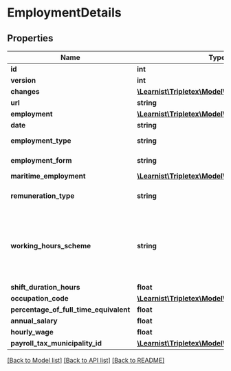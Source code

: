 # EmploymentDetails

## Properties
Name | Type | Description | Notes
------------ | ------------- | ------------- | -------------
**id** | **int** |  | [optional] 
**version** | **int** |  | [optional] 
**changes** | [**\Learnist\Tripletex\Model\Change[]**](Change.md) |  | [optional] 
**url** | **string** |  | [optional] 
**employment** | [**\Learnist\Tripletex\Model\Employment**](Employment.md) |  | [optional] 
**date** | **string** |  | [optional] 
**employment_type** | **string** | Define the employment type. | [optional] 
**employment_form** | **string** | Define the employment form. | [optional] 
**maritime_employment** | [**\Learnist\Tripletex\Model\MaritimeEmployment**](MaritimeEmployment.md) |  | [optional] 
**remuneration_type** | **string** | Define the remuneration type. | [optional] 
**working_hours_scheme** | **string** | Define the working hours scheme type. If you enter a value for SHIFT WORK, you must also enter value for shiftDurationHours | [optional] 
**shift_duration_hours** | **float** |  | [optional] 
**occupation_code** | [**\Learnist\Tripletex\Model\OccupationCode**](OccupationCode.md) |  | [optional] 
**percentage_of_full_time_equivalent** | **float** |  | 
**annual_salary** | **float** |  | [optional] 
**hourly_wage** | **float** |  | [optional] 
**payroll_tax_municipality_id** | [**\Learnist\Tripletex\Model\Municipality**](Municipality.md) |  | [optional] 

[[Back to Model list]](../../README.md#documentation-for-models) [[Back to API list]](../../README.md#documentation-for-api-endpoints) [[Back to README]](../../README.md)

